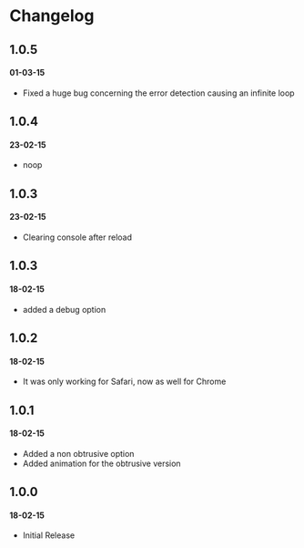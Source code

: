 # Changelog


## 1.0.5
#### 01-03-15
- Fixed a huge bug concerning the error detection causing an infinite loop

## 1.0.4
#### 23-02-15
- noop

## 1.0.3
#### 23-02-15
- Clearing console after reload

## 1.0.3
#### 18-02-15
- added a debug option

## 1.0.2
#### 18-02-15
- It was only working for Safari, now as well for Chrome

## 1.0.1
#### 18-02-15
- Added a non obtrusive option
- Added animation for the obtrusive version

## 1.0.0
#### 18-02-15
- Initial Release


